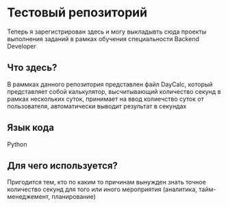 # Тестовый репозиторий
Теперь я зарегистрирован здесь и могу выкладывть сюда проекты
выполнения заданий в рамках обучения специальности Backend Developer

## Что здесь?
В раммках данного репозитория представлен файл DayCalc,
который представляет собой калькулятор, высчитывающий количество
секунд в рамках нескольких суток, принимает на ввод колиечство суток
от пользователя, автоматически выводит результат в секундах

## Язык кода
Python

## Для чего используется?
Пригодится тем, кто по каким то причинам вынужден знать точное количество
секунд для того или иного мероприятия (аналитика, тайм-менеджемент, планирование)
